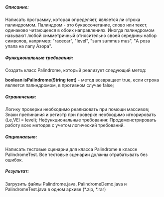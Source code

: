##### Описание:

Написать программу, которая определяет, является ли строка палиндромом. Палиндром - это буквосочетание, слово или текст, одинаково читающееся в обоих направлениях. Иногда палиндромом называют любой симметричный относительно своей середины набор символов, например: "racecar", "level", "sum summus mus", "А роза упала на лапу Азора".

##### Функциональные требования:

Создать класс Palindrome, который реализует следующий метод:

**boolean isPalindrome(String text)** - метод возвращает true, если строка является палиндромом, в противном случае false;

##### Ограничения:

Логику проверки необходимо реализовать при помощи массивов;
Знаки препинания и регистр при проверке необходимо игнорировать (Le,VEl = level);
Нефункциональные требования:
Продемонстрировать работу всех методов с учетом логический требований.

##### Опционально:

Написать тестовые сценарии для класса Palindrome в классе PalindromeTest. Все тестовые сценарии должны отрабатывать без ошибок.

##### Результат:

Загрузить файлы Palindrome.java, PalindromeDemo.java и PalindromeTest.java в одном архиве (*.zip, *.rar)
